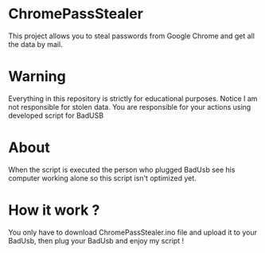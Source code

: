 # ChromePassStealer
This project allows you to steal passwords from Google Chrome and get all the data by mail.
# Warning
Everything in this repository is strictly for educational purposes. Notice I am not responsible for stolen data. You are responsible for your actions using developed script for BadUSB
# About
When the script is executed the person who plugged BadUsb see his computer working alone so this script isn't optimized yet.
# How it work ?
You only have to download ChromePassStealer.ino file and upload it to your BadUsb, then plug your BadUsb and enjoy my script !
